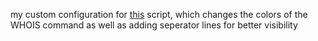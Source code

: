 my custom configuration for [this](https://dev.adiirc.com/boards/5/topics/170) script, which changes the colors of the WHOIS command as well as adding seperator lines for better visibility

